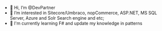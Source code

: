 - 👋 Hi, I’m @DevPartner
- 👀 I’m interested in Sitecore/Umbraco, nopCommerce, ASP.NET, MS SQL Server, Azure and Solr Search engine and etc; 
- 🌱 I'm currently learning F# and update my knowledge in patterns


<!---
DevPartner/DevPartner is a ✨ special ✨ repository because its `README.md` (this file) appears on your GitHub profile.
You can click the Preview link to take a look at your changes.
--->
